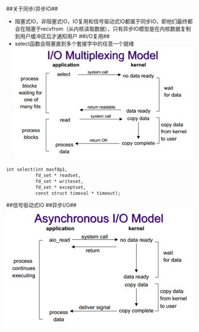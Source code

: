 ##关于同步/异步IO##
- 阻塞式IO，非阻塞式IO，IO复用和信号驱动式IO都属于同步IO，即他们最终都会在阻塞于recvfrom（从内核读取数据），只有异步IO模型是在内核数据复制到用户缓冲区后才通知用户
##I/O复用##
- select函数会阻塞直到多个套接字中的任意一个就绪
![Alt text](IO-Multiplexing.png)
<!---->
	int select(int maxfdp1,
			   fd_set * readset,
			   fd_set * writeset,
			   fd_set * exceptset,
			   const struct timeval * timeout);
##信号驱动式IO
##异步I/O##
![Alt text](Asynchoronous-IO.png)

